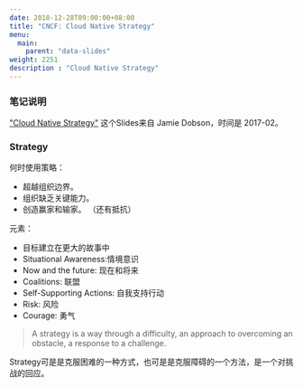 ```yaml
---
date: 2018-12-28T09:00:00+08:00
title: "CNCF: Cloud Native Strategy"
menu:
  main:
    parent: "data-slides"
weight: 2251
description : "Cloud Native Strategy"
---
```


### 笔记说明

["Cloud Native Strategy"](https://www.cncf.io/wp-content/uploads/2017/11/Cloud-Native-Strategy-CNCF-1-1.pdf) 这个Slides来自 Jamie Dobson，时间是 2017-02。

### Strategy

何时使用策略：

- 超越组织边界。
- 组织缺乏关键能力。
- 创造赢家和输家。 （还有抵抗）

元素：

- 目标建立在更大的故事中
- Situational Awareness:情境意识
- Now and the future: 现在和将来
- Coalitions: 联盟
- Self-Supporting Actions: 自我支持行动
- Risk: 风险
- Courage: 勇气

> A strategy is a way through a difficulty, an approach to overcoming an obstacle, a response to a challenge.

Strategy可是是克服困难的一种方式，也可是是克服障碍的一个方法，是一个对挑战的回应。



